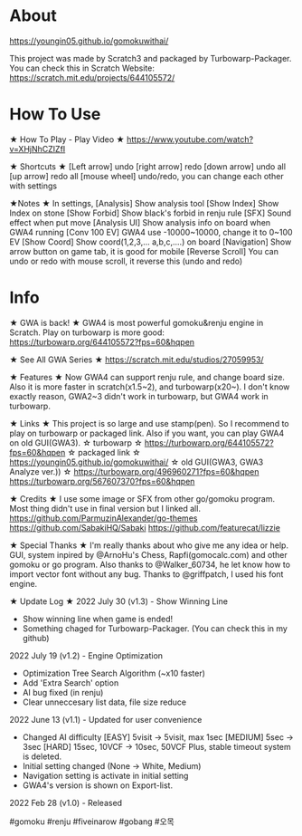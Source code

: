 # About
https://youngin05.github.io/gomokuwithai/

This project was made by Scratch3 and packaged by Turbowarp-Packager.
You can check this in Scratch Website: https://scratch.mit.edu/projects/644105572/

# How To Use

★ How To Play - Play Video ★
https://www.youtube.com/watch?v=XHjNhCZIZfI

★ Shortcuts ★
[Left arrow] undo
[right arrow] redo
[down arrow] undo all
[up arrow] redo all
[mouse wheel] undo/redo, you can change each other with settings

★Notes ★
In settings,
[Analysis] Show analysis tool
[Show Index] Show Index on stone
[Show Forbid] Show black's forbid in renju rule
[SFX] Sound effect when put move
[Analysis UI] Show analysis info on board when GWA4 running
[Conv 100 EV] GWA4 use -10000~10000, change it to 0~100 EV
[Show Coord] Show coord(1,2,3,... a,b,c,....) on board
[Navigation] Show arrow button on game tab, it is good for mobile
[Reverse Scroll] You can undo or redo with mouse scroll, it reverse this (undo and redo)

# Info

★ GWA is back! ★
GWA4 is most powerful gomoku&renju engine in Scratch. Play on turbowarp is more good:
https://turbowarp.org/644105572?fps=60&hqpen

★ See All GWA Series ★
https://scratch.mit.edu/studios/27059953/

★ Features ★
Now GWA4 can support renju rule, and change board size. Also it is more faster in scratch(x1.5~2), and turbowarp(x20~). I don't know exactly reason, GWA2~3 didn't work in turbowarp, but GWA4 work in turbowarp.

★ Links ★
This project is so large and use stamp(pen). So I recommend to play on turbowarp or packaged link. Also if you want, you can play GWA4 on old GUI(GWA3).
☆ turbowarp ☆
https://turbowarp.org/644105572?fps=60&hqpen
☆ packaged link ☆
https://youngin05.github.io/gomokuwithai/
☆ old GUI(GWA3, GWA3 Analyze ver.)) ☆
https://turbowarp.org/496960271?fps=60&hqpen
https://turbowarp.org/567607370?fps=60&hqpen

★ Credits ★
I use some image or SFX from other go/gomoku program. Most thing didn't use in final version but I linked all.
https://github.com/ParmuzinAlexander/go-themes
https://github.com/SabakiHQ/Sabaki
https://github.com/featurecat/lizzie

★ Special Thanks ★
I'm really thanks about who give me any idea or help. GUI, system inpired by @ArnoHu's Chess, Rapfi(gomocalc.com) and other gomoku or go program. Also thanks to @Walker_60734, he let know how to import vector font without any bug. Thanks to @griffpatch, I used his font engine.

★ Update Log ★
2022 July 30 (v1.3) - Show Winning Line
- Show winning line when game is ended!
- Something chaged for Turbowarp-Packager. (You can check this in my github)

2022 July 19 (v1.2) - Engine Optimization
- Optimization Tree Search Algorithm (~x10 faster)
- Add 'Extra Search' option
- AI bug fixed (in renju)
- Clear unneccesary list data, file size reduce

2022 June 13 (v1.1) - Updated for user convenience
- Changed AI difficulty
[EASY] 5visit → 5visit, max 1sec
[MEDIUM] 5sec → 3sec
[HARD] 15sec, 10VCF → 10sec, 50VCF
Plus, stable timeout system is deleted.
- Initial setting changed (None → White, Medium)
- Navigation setting is activate in initial setting
- GWA4's version is shown on Export-list.

2022 Feb 28 (v1.0) - Released

#gomoku #renju #fiveinarow #gobang #오목
